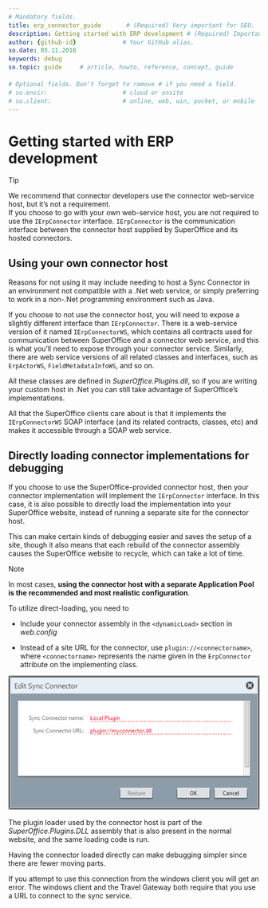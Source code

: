 ```yaml
---
# Mandatory fields.
title: erp_connector_guide       # (Required) Very important for SEO.
description: Getting started with ERP development # (Required) Important for SEO.
author: {github-id}             # Your GitHub alias.
so.date: 05.11.2016
keywords: debug
so.topic: guide     # article, howto, reference, concept, guide

# Optional fields. Don't forget to remove # if you need a field.
# so.envir:                     # cloud or onsite
# so.client:                    # online, web, win, pocket, or mobile
---
```


# Getting started with ERP development

> [!TIP]
> We recommend that connector developers use the connector web-service host, but it’s not a requirement.<br>If you choose to go with your own web-service host, you are not required to use the `IErpConnector` interface. `IErpConnector` is the communication interface between the connector host supplied by SuperOffice and its hosted connectors.

## Using your own connector host

Reasons for not using it may include needing to host a Sync Connector in an environment not compatible with a .Net web service, or simply preferring to work in a non-.Net programming environment such as Java.

If you choose to not use the connector host, you will need to expose a slightly different interface than `IErpConnector`. There is a web-service version of it named `IErpConnectorWS`, which contains all contracts used for communication between SuperOffice and a connector web service, and this is what you’ll need to expose through your connector service. Similarly, there are web service versions of all related classes and interfaces, such as `ErpActorWS`, `FieldMetadataInfoWS`, and so on.

All these classes are defined in *SuperOffice.Plugins.dll*, so if you are writing your custom host in .Net you can still take advantage of SuperOffice’s implementations.

All that the SuperOffice clients care about is that it implements the `IErpConnectorWS` SOAP interface (and its related contracts, classes, etc) and makes it accessible through a SOAP web service.

## Directly loading connector implementations for debugging

If you choose to use the SuperOffice-provided connector host, then your connector implementation will implement the `IErpConnector` interface. In this case, it is also possible to directly load the implementation into your SuperOffice website, instead of running a separate site for the connector host.

This can make certain kinds of debugging easier and saves the setup of a site, though it also means that each rebuild of the connector assembly causes the SuperOffice website to recycle, which can take a lot of time.

> [!NOTE]
> In most cases, **using the connector host with a separate Application Pool is the recommended and most realistic configuration**.

To utilize direct-loading, you need to

* Include your connector assembly in the `<dynamicLoad>` section in *web.config*

* Instead of a site URL for the connector, use `plugin://<connectorname>`, where `<connectorname>` represents the name given in the `ErpConnector` attribute on the implementing class.

![x][img1]

The plugin loader used by the connector host is part of the *SuperOffice.Plugins.DLL* assembly that is also present in the normal website, and the same loading code is run.

Having the connector loaded directly can make debugging simpler since there are fewer moving parts.

If you attempt to use this connection from the windows client you will get an error. The windows client and the Travel Gateway both require that you use a URL to connect to the sync service.

<!-- Referenced images -->
[img1]: media/sync-connector-plugin.png
